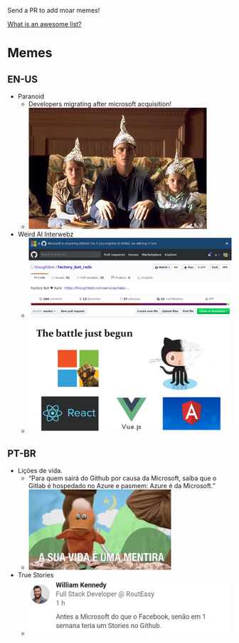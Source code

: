 Send a PR to add moar memes!

[What is an awesome list?](https://github.com/sindresorhus/awesome/blob/master/awesome.md)
# Memes
## EN-US
- Paranoid
  - Developers migrating after microsoft acquisition!
  - ![Developers reading microsoft news](images/nice_hat_pal.jpg)
- Weird Al Interwebz
  - ![flash_notice](images/flash_notice.jpg)
  - ![Microsoft vs Avengers](images/next_avengers.jpg)
## PT-BR
- Lições de vida.
  - “Para quem sairá do Github por causa da Microsoft, saiba que o Gitlab é hospedado no Azure e pasmem: Azure é da Microsoft.” 
  - ![A sua vida é uma mentira!](images/snapshot.jpg)
- True Stories
  -  ![first meme](images/true_story1.jpg)
